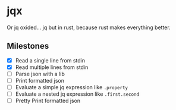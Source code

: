 # jqx

Or jq oxided... jq but in rust, because rust makes everything better.

## Milestones

- [x] Read a single line from stdin
- [x] Read multiple lines from stdin
- [ ] Parse json with a lib
- [ ] Print formatted json
- [ ] Evaluate a simple jq expression like `.property`
- [ ] Evaluate a nested jq expression like `.first.second`
- [ ] Pretty Print formatted json

